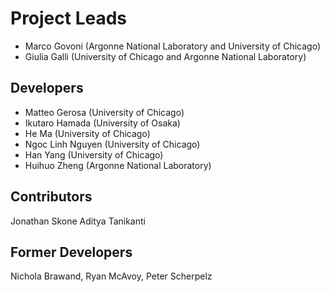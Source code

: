 # Project Leads 

- Marco Govoni (Argonne National Laboratory and University of Chicago)
- Giulia Galli (University of Chicago and Argonne National Laboratory)

## Developers

- Matteo Gerosa (University of Chicago)
- Ikutaro Hamada (University of Osaka)
- He Ma (University of Chicago)
- Ngoc Linh Nguyen (University of Chicago)
- Han Yang (University of Chicago)
- Huihuo Zheng (Argonne National Laboratory)

## Contributors

Jonathan Skone
Aditya Tanikanti

## Former Developers

Nichola Brawand,
Ryan McAvoy,
Peter Scherpelz
